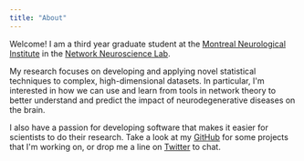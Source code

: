 ```yaml
---
title: "About"
---
```


Welcome!
I am a third year graduate student at the [Montreal Neurological Institute](https://www.mcgill.ca/bic/home) in the [Network Neuroscience Lab](https://netneurolab.github.io).

My research focuses on developing and applying novel statistical techniques to complex, high-dimensional datasets.
In particular, I'm interested in how we can use and learn from tools in network theory to better understand and predict the impact of neurodegenerative diseases on the brain.

I also have a passion for developing software that makes it easier for scientists to do their research.
Take a look at my [GitHub](https://github.com/rmarkello) for some projects that I'm working on, or drop me a line on [Twitter](https://twitter.com/rossdavism/) to chat.
